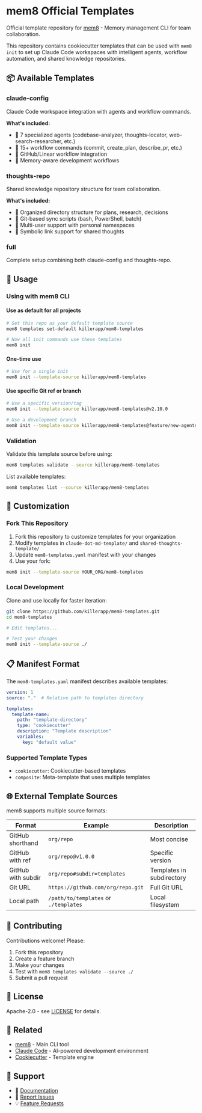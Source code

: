 # mem8 Official Templates

Official template repository for [mem8](https://github.com/killerapp/mem8) - Memory management CLI for team collaboration.

This repository contains cookiecutter templates that can be used with `mem8 init` to set up Claude Code workspaces with intelligent agents, workflow automation, and shared knowledge repositories.

## 📦 Available Templates

### claude-config
Claude Code workspace integration with agents and workflow commands.

**What's included:**
- 🤖 7 specialized agents (codebase-analyzer, thoughts-locator, web-search-researcher, etc.)
- 📝 15+ workflow commands (commit, create_plan, describe_pr, etc.)
- 🔧 GitHub/Linear workflow integration
- 🧠 Memory-aware development workflows

### thoughts-repo
Shared knowledge repository structure for team collaboration.

**What's included:**
- 📁 Organized directory structure for plans, research, decisions
- 🔄 Git-based sync scripts (bash, PowerShell, batch)
- 👥 Multi-user support with personal namespaces
- 🔗 Symbolic link support for shared thoughts

### full
Complete setup combining both claude-config and thoughts-repo.

## 🚀 Usage

### Using with mem8 CLI

#### Use as default for all projects
```bash
# Set this repo as your default template source
mem8 templates set-default killerapp/mem8-templates

# Now all init commands use these templates
mem8 init
```

#### One-time use
```bash
# Use for a single init
mem8 init --template-source killerapp/mem8-templates
```

#### Use specific Git ref or branch
```bash
# Use a specific version/tag
mem8 init --template-source killerapp/mem8-templates@v2.10.0

# Use a development branch
mem8 init --template-source killerapp/mem8-templates@feature/new-agents
```

### Validation

Validate this template source before using:

```bash
mem8 templates validate --source killerapp/mem8-templates
```

List available templates:

```bash
mem8 templates list --source killerapp/mem8-templates
```

## 🔧 Customization

### Fork This Repository

1. Fork this repository to customize templates for your organization
2. Modify templates in `claude-dot-md-template/` and `shared-thoughts-template/`
3. Update `mem8-templates.yaml` manifest with your changes
4. Use your fork:

```bash
mem8 init --template-source YOUR_ORG/mem8-templates
```

### Local Development

Clone and use locally for faster iteration:

```bash
git clone https://github.com/killerapp/mem8-templates.git
cd mem8-templates

# Edit templates...

# Test your changes
mem8 init --template-source ./
```

## 📋 Manifest Format

The `mem8-templates.yaml` manifest describes available templates:

```yaml
version: 1
source: "."  # Relative path to templates directory

templates:
  template-name:
    path: "template-directory"
    type: "cookiecutter"
    description: "Template description"
    variables:
      key: "default value"
```

### Supported Template Types
- `cookiecutter`: Cookiecutter-based templates
- `composite`: Meta-template that uses multiple templates

## 🌐 External Template Sources

mem8 supports multiple source formats:

| Format | Example | Description |
|--------|---------|-------------|
| GitHub shorthand | `org/repo` | Most concise |
| GitHub with ref | `org/repo@v1.0.0` | Specific version |
| GitHub with subdir | `org/repo#subdir=templates` | Templates in subdirectory |
| Git URL | `https://github.com/org/repo.git` | Full Git URL |
| Local path | `/path/to/templates` or `./templates` | Local filesystem |

## 🤝 Contributing

Contributions welcome! Please:

1. Fork this repository
2. Create a feature branch
3. Make your changes
4. Test with `mem8 templates validate --source ./`
5. Submit a pull request

## 📄 License

Apache-2.0 - see [LICENSE](LICENSE) for details.

## 🔗 Related

- [mem8](https://github.com/killerapp/mem8) - Main CLI tool
- [Claude Code](https://claude.ai/code) - AI-powered development environment
- [Cookiecutter](https://github.com/cookiecutter/cookiecutter) - Template engine

## 💬 Support

- 📖 [Documentation](https://github.com/killerapp/mem8#readme)
- 🐛 [Report Issues](https://github.com/killerapp/mem8/issues)
- 💡 [Feature Requests](https://github.com/killerapp/mem8/issues)
